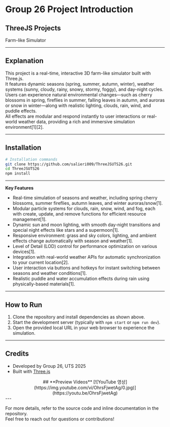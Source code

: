 # Group 26 Project Introduction

## **ThreeJS Projects**
Farm-like Simulator

---

## Explanation

This project is a real-time, interactive 3D farm-like simulator built with Three.js.  
It features dynamic seasons (spring, summer, autumn, winter), weather systems (sunny, cloudy, rainy, snowy, stormy, foggy), and day-night cycles.  
Users can experience natural environmental changes—such as cherry blossoms in spring, fireflies in summer, falling leaves in autumn, and auroras or snow in winter—along with realistic lighting, clouds, rain, wind, and puddle effects.  
All effects are modular and respond instantly to user interactions or real-world weather data, providing a rich and immersive simulation environment[1][2].

---

## **Installation**

```bash
# Installation commands
git clone https://github.com/salieri009/ThreeJSUTS26.git
cd ThreeJSUTS26
npm install
```

---


**Key Features**

- Real-time simulation of seasons and weather, including spring cherry blossoms, summer fireflies, autumn leaves, and winter auroras/snow[1].
- Modular particle systems for clouds, rain, snow, wind, and fog, each with create, update, and remove functions for efficient resource management[1].
- Dynamic sun and moon lighting, with smooth day-night transitions and special night effects like stars and a supermoon[1].
- Responsive environment: grass and sky colors, lighting, and ambient effects change automatically with season and weather[1].
- Level of Detail (LOD) control for performance optimization on various devices[1].
- Integration with real-world weather APIs for automatic synchronization to your current location[2].
- User interaction via buttons and hotkeys for instant switching between seasons and weather conditions[1].
- Realistic puddle and water accumulation effects during rain using physically-based materials[1].

---

## **How to Run**

1. Clone the repository and install dependencies as shown above.
2. Start the development server (typically with `npm start` or `npm run dev`).
3. Open the provided local URL in your web browser to experience the simulation.

---

## **Credits**

- Developed by Group 26, UTS 2025
- Built with [Three.js](https://threejs.org/)

<div align="center">
  ## **Preview Videos**  
  [![YouTube 영상](https://img.youtube.com/vi/OhrsFjwetAg/0.jpg)](https://youtu.be/OhrsFjwetAg)
</div>
---

For more details, refer to the source code and inline documentation in the repository.  
Feel free to reach out for questions or contributions!



